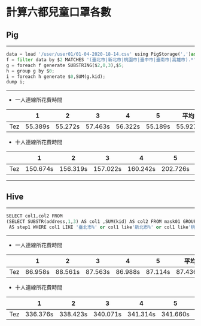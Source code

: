 # 計算六都兒童口罩各數

## Pig
-----------------------------------

```python
data = load '/user/user01/01-04-2020-18-14.csv' using PigStorage(',')as(code:chararray,name:chararray,address:chararray,phone:chararray,adult:int,kid:int,time:chararray);
f = filter data by $2 MATCHES '(臺北市|新北市|桃園市|臺中市|臺南市|高雄市).*';
g = foreach f generate SUBSTRING($2,0,3),$5;
h = group g by $0;
i = foreach h generate $0,SUM(g.kid);
dump i;
```
-------------------------------------

* 一人連線所花費時間

|  | 1 | 2 | 3 | 4 | 5 | 平均 |
| ------------- | ------------- | ------------- | ------------- | ------------- | ------------- | ------------- |
| Tez | 55.389s | 55.272s | 57.463s | 56.322s | 55.189s | 55.927s |

* 十人連線所花費時間

|  | 1 | 2 | 3 | 4 | 5 | 6 | 7 | 8 | 9 | 10 | 平均 |
| ------- | ------- | ------- | ------- | ------- | ------- | ------- | ------- | ------- | ------- | ------- | ------- |
| Tez | 150.674s | 156.319s | 157.022s | 160.242s | 202.726s | 206.308s | 206.311s | 207.956s | 251.695s | 251.519s | 195.0772s |

-------------------------------------

## Hive
-----------------------------------

```python
SELECT col1,col2 FROM 
(SELECT SUBSTR(address,1,3) AS col1 ,SUM(kid) AS col2 FROM mask01 GROUP BY SUBSTR(address,1,3))
 AS step1 WHERE col1 LIKE '臺北市%' or col1 like'新北市%' or col1 like'桃園市%' or col1 like'臺中市%' or col1 like'臺南市%' or col1 like'高雄市%';
```
-------------------------------------

* 一人連線所花費時間

|  | 1 | 2 | 3 | 4 | 5 | 平均 |
| ------------- | ------------- | ------------- | ------------- | ------------- | ------------- | ------------- |
| Tez | 86.958s | 88.561s | 87.563s | 86.988s | 87.114s | 87.4368s |

* 十人連線所花費時間

|  | 1 | 2 | 3 | 4 | 5 | 6 | 7 | 8 | 9 | 10 | 平均 |
| ------- | ------- | ------- | ------- | ------- | ------- | ------- | ------- | ------- | ------- | ------- | ------- |
| Tez | 336.376s | 338.423s | 340.071s | 341.314s | 341.660s | 341.900s | 342.602s | 341.744s | 363.369s | 365.823s | 345.3282s |
